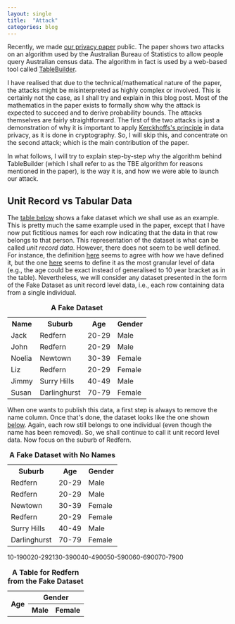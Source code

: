 ```yaml
---
layout: single
title:  "Attack"
categories: blog
---
```


<p>Recently, we made <a href="https://arxiv.org/pdf/1902.06414.pdf">our privacy paper</a> public. The paper shows two attacks on an algorithm used by the Australian Bureau of Statistics to allow people query Australian census data. The algorithm in fact is used by a web-based tool called <a href="https://www.abs.gov.au/websitedbs/censushome.nsf/home/tablebuilder">TableBuilder</a>.</p>

<p>I have realised that due to the technical/mathematical nature of the paper, the attacks might be misinterpreted as highly complex or involved. This is certainly not the case, as I shall try and explain in this blog post. Most of the mathematics in the paper exists to formally show why the attack is expected to succeed and to derive probability bounds. The attacks themselves are fairly straightforward. The first of the two attacks is just a demonstration of why it is important to apply <a href="https://en.wikipedia.org/wiki/Kerckhoffs%27s_principle">Kerckhoffs's principle</a> in data privacy, as it is done in cryptography. So, I will skip this, and concentrate on the second attack; which is the main contribution of the paper.</p>

<p> In what follows, I will try to explain step-by-step why the algorithm behind TableBuilder (which I shall refer to as the TBE algorithm for reasons mentioned in the paper), is the way it is, and how we were able to launch our attack. </p>

<h2>Unit Record vs Tabular Data</h2>

<p>The <a href="#fakedata">table below</a> shows a fake dataset which we shall use as an example. This is pretty much the same example used in the paper, except that I have now put fictitious names for each row indicating that the data in that row belongs to that person. This representation of the dataset is what can be called <i>unit record data</i>. However, there does not seem to be well defined. For instance, the definition <a href="https://www.cancer.nsw.gov.au/glossary/unit-record-data">here</a> seems to agree with how we have defined it, but the one <a href="https://toolkit.data.gov.au/index.php/Definitions#Unit_Record_and_Integrated_Data">here</a> seems to define it as the most granular level of data (e.g., the age could be exact instead of generalised to 10 year bracket as in the table). Nevertheless, we will consider any dataset presented in the form of the Fake Dataset as unit record level data, i.e., each row containing data from a single individual.</p>

<table id="fakedata" align="center">
  <caption><b>A Fake Dataset</b></caption>
  <tr>
    <th>Name</th>
    <th>Suburb</th> 
    <th>Age</th>
    <th>Gender</th>
  </tr>
  <tr>
    <td>Jack</td>
    <td>Redfern</td> 
    <td>20-29</td>
    <td>Male</td>
  </tr>
  <tr>
    <td>John</td>
    <td>Redfern</td> 
    <td>20-29</td>
    <td>Male</td>
  </tr>
  <tr>
    <td>Noelia</td>
    <td>Newtown</td> 
    <td>30-39</td>
    <td>Female</td>
  </tr>
  <tr>
    <td>Liz</td>
    <td>Redfern</td> 
    <td>20-29</td>
    <td>Female</td>
  </tr>
  <tr>
    <td>Jimmy</td>
    <td>Surry Hills</td> 
    <td>40-49</td>
    <td>Male</td>
  </tr>
  <tr>
    <td>Susan</td>
    <td>Darlinghurst</td> 
    <td>70-79</td>
    <td>Female</td>
  </tr>
</table>

<p>When one wants to publish this data, a first step is always to remove the name column. Once that's done, the dataset looks like the one shown <a href="#fakedatanonames">below</a>. Again, each row still belongs to one individual (even though the name has been removed). So, we shall continue to call it unit record level data. Now focus on the suburb of Redfern. </p>

<table id="fakedatanonames" align="center">
  <caption><b>A Fake Dataset with No Names</b></caption>
  <tr>
    <th>Suburb</th> 
    <th>Age</th>
    <th>Gender</th>
  </tr>
  <tr>
    <td>Redfern</td> 
    <td>20-29</td>
    <td>Male</td>
  </tr>
  <tr>
    <td>Redfern</td> 
    <td>20-29</td>
    <td>Male</td>
  </tr>
  <tr>
    <td>Newtown</td> 
    <td>30-39</td>
    <td>Female</td>
  </tr>
  <tr>
    <td>Redfern</td> 
    <td>20-29</td>
    <td>Female</td>
  </tr>
  <tr>
    <td>Surry Hills</td> 
    <td>40-49</td>
    <td>Male</td>
  </tr>
  <tr>
    <td>Darlinghurst</td> 
    <td>70-79</td>
    <td>Female</td>
  </tr>
</table>

<table id="tabularfake" align="center">
  <caption><b>A Table for Redfern from the Fake Dataset</b></caption>
  <tr>
    <th rowspan="2">Age</th> 
    <th colspan="2">Gender</th>
  </tr>
  <tr>
    <th>Male</th> 
    <th>Female</th>
  </tr>
  <tr>
    <tr>10-19</tr> 
    <tr>0</tr>
    <tr>0</tr>
  </tr>
  <tr>
    <tr>20-29</tr> 
    <tr>2</tr>
    <tr>1</tr>
  </tr>
  <tr>
    <tr>30-39</tr> 
    <tr>0</tr>
    <tr>0</tr>
  </tr>
  <tr>
    <tr>40-49</tr> 
    <tr>0</tr>
    <tr>0</tr>
  </tr>
  <tr>
    <tr>50-59</tr> 
    <tr>0</tr>
    <tr>0</tr>
  </tr>
  <tr>
    <tr>60-69</tr> 
    <tr>0</tr>
    <tr>0</tr>
  </tr>
  <tr>
    <tr>70-79</tr> 
    <tr>0</tr>
    <tr>0</tr>
  </tr>
</table>
